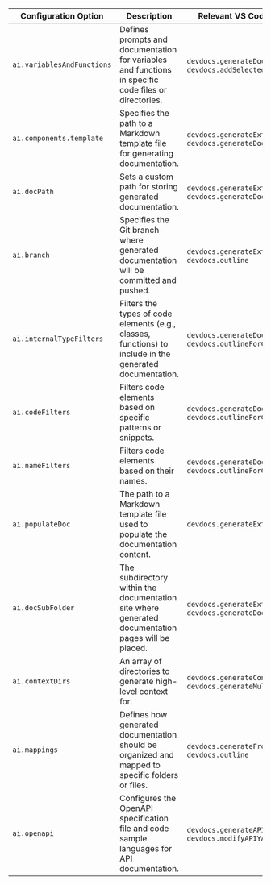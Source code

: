 
  
  | Configuration Option | Description | Relevant VS Code Commands |
|----------------------|--------------|----------------------------|
| `ai.variablesAndFunctions` | Defines prompts and documentation for variables and functions in specific code files or directories. | `devdocs.generateDocumentation`, `devdocs.addSelected` |
| `ai.components.template` | Specifies the path to a Markdown template file for generating documentation. | `devdocs.generateExternalDocs`, `devdocs.generateDocumentation` |
| `ai.docPath` | Sets a custom path for storing generated documentation. | `devdocs.generateExternalDocs`, `devdocs.generateDocumentation` |
| `ai.branch` | Specifies the Git branch where generated documentation will be committed and pushed. | `devdocs.generateExternalDocs`, `devdocs.outline` |
| `ai.internalTypeFilters` | Filters the types of code elements (e.g., classes, functions) to include in the generated documentation. | `devdocs.generateDocumentation`, `devdocs.outlineForCurrentFile` |
| `ai.codeFilters` | Filters code elements based on specific patterns or snippets. | `devdocs.generateDocumentation`, `devdocs.outlineForCurrentFile` |
| `ai.nameFilters` | Filters code elements based on their names. | `devdocs.generateDocumentation`, `devdocs.outlineForCurrentFile` |
| `ai.populateDoc` | The path to a Markdown template file used to populate the documentation content. | `devdocs.generateExternalDocs` |
| `ai.docSubFolder` | The subdirectory within the documentation site where generated documentation pages will be placed. | `devdocs.generateExternalDocs`, `devdocs.generateDocumentation` |
| `ai.contextDirs` | An array of directories to generate high-level context for. | `devdocs.generateContext`, `devdocs.generateMultiContext` |
| `ai.mappings` | Defines how generated documentation should be organized and mapped to specific folders or files. | `devdocs.generateFromMappings`, `devdocs.outline` |
| `ai.openapi` | Configures the OpenAPI specification file and code sample languages for API documentation. | `devdocs.generateAPIDocumentation`, `devdocs.modifyAPIYAMLDocumentation` |
  
  